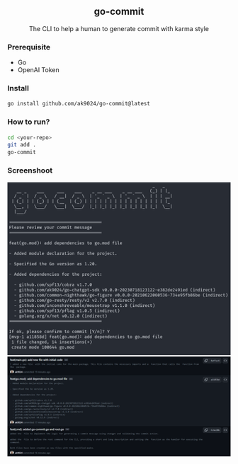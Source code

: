 <div align="center">
    <h2>go-commit</h2>
    <p>The CLI to help a human to generate commit with karma style</p>
</div>

### Prerequisite

- Go
- OpenAI Token

### Install

```bash
go install github.com/ak9024/go-commit@latest
```

### How to run?

```bash
cd <your-repo>
git add .
go-commit
```

### Screenshoot

<div align="center">
    <img src="./assets/terminal.png" />
    <img src="./assets/preview-in-pr.png" />
</div>
